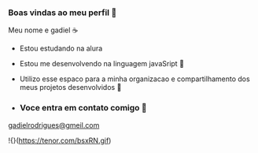 ### Boas vindas ao meu perfil 👋

Meu nome e gadiel ☕

- Estou estudando na alura
- Estou me desenvolvendo na linguagem javaSript 🤖
- Utilizo esse espaco para a minha organizacao e compartilhamento dos meus projetos desenvolvidos 🧮

- ### Voce entra em contato comigo 📧


gadielrodrigues@gmeil.com


!{}(https://tenor.com/bsxRN.gif)
